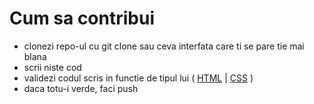 # Cum sa contribui

* clonezi repo-ul cu git clone sau ceva interfata care ti se pare tie mai blana
* scrii niste cod
* validezi codul scris in functie de tipul lui ( [HTML](https://validator.w3.org/) | [CSS](https://jigsaw.w3.org/css-validator/) )
* daca totu-i verde, faci push 
